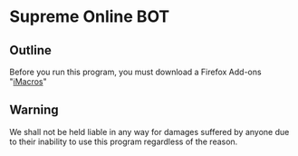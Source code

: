 # Supreme Online BOT


## Outline

Before you run this program, you must download a Firefox Add-ons "[iMacros](https://addons.mozilla.org/ja/firefox/addon/imacros-for-firefox/)"  

## Warning

We shall not be held liable in any way for damages suffered by anyone due to their inability to use this program regardless of the reason.
